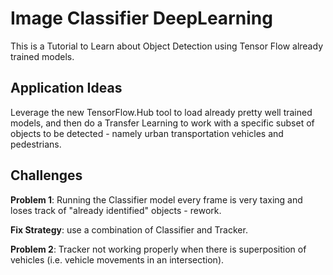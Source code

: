 # Image Classifier DeepLearning

This is a Tutorial to Learn about Object Detection using Tensor Flow already trained models.

## Application Ideas
Leverage the new TensorFlow.Hub tool to load already pretty well trained models, and then do a Transfer Learning to work with a  specific subset of objects to be detected - namely urban transportation vehicles and pedestrians.

## Challenges
**Problem 1**: Running the Classifier model every frame is very taxing and loses track of "already identified" objects - rework.

**Fix Strategy**: use a combination of Classifier and Tracker.

**Problem 2**: Tracker not working properly when there is superposition of vehicles (i.e. vehicle movements in an intersection).
